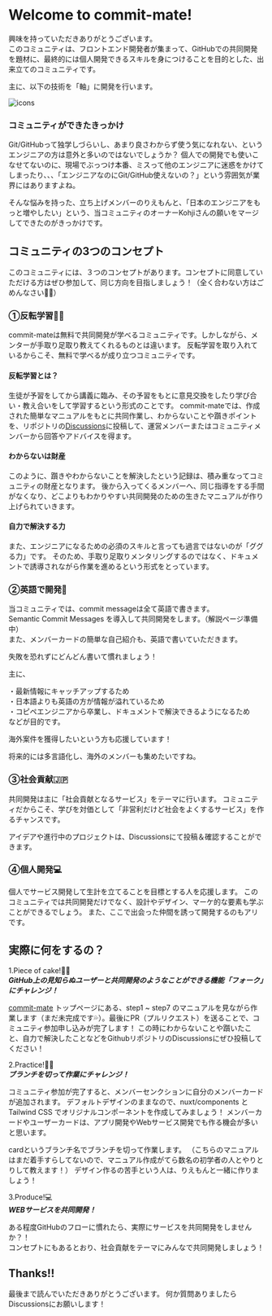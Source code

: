 # Welcome to commit-mate!

興味を持っていただきありがとうございます。  
このコミュニティは、フロントエンド開発者が集まって、GitHubでの共同開発を題材に、最終的には個人開発できるスキルを身につけることを目的とした、出来立てのコミュニティです。

主に、以下の技術を「軸」に開発を行います。

![icons](https://user-images.githubusercontent.com/85418440/175229819-54046690-aef4-4632-b405-3c7d68e8862b.png)

### コミュニティができたきっかけ

Git/GitHubって独学しづらいし、あまり良さわからず使う気になれない、というエンジニアの方は意外と多いのではないでしょうか？
個人での開発でも使いこなせてないのに、現場でぶっつけ本番、ミスって他のエンジニアに迷惑をかけてしまったり、、、「エンジニアなのにGit/GitHub使えないの？」という雰囲気が業界にはありますよね。

そんな悩みを持った、立ち上げメンバーのりえもんと、「日本のエンジニアをもっと増やしたい」という、当コミュニティのオーナーKohjiさんの願いをマージしてできたのがきっかけです。

## コミュニティの3つのコンセプト
このコミュニティには、３つのコンセプトがあります。コンセプトに同意していただける方はぜひ参加して、同じ方向を目指しましょう！（全く合わない方はごめんなさい🙇‍♀）

### ①反転学習🙋‍♀️
commit-mateは無料で共同開発が学べるコミュニティです。しかしながら、メンターが手取り足取り教えてくれるものとは違います。
反転学習を取り入れているからこそ、無料で学べるが成り立つコミュニティです。

#### 反転学習とは？
生徒が予習をしてから講義に臨み、その予習をもとに意見交換をしたり学び合い・教え合いをして学習するという形式のことです。
commit-mateでは、作成された簡単なマニュアルをもとに共同作業し、わからないことや躓きポイントを、リポジトリの[Discussions](https://github.com/commit-mate/commit-mate.net/discussions)に投稿して、運営メンバーまたはコミュニティメンバーから回答やアドバイスを得ます。

#### わからないは財産
このように、躓きやわからないことを解決したという記録は、積み重なってコミュニティの財産となります。
後から入ってくるメンバーへ、同じ指導をする手間がなくなり、どこよりもわかりやすい共同開発のための生きたマニュアルが作り上げられていきます。

#### 自力で解決する力
また、エンジニアになるための必須のスキルと言っても過言ではないのが「ググる力」です。
そのため、手取り足取りメンタリングするのではなく、ドキュメントで誘導されながら作業を進めるという形式をとっています。

### ②英語で開発🗽
当コミュニティでは、commit messageは全て英語で書きます。  
Semantic Commit Messages を導入して共同開発をします。（解説ページ準備中）  
また、メンバーカードの簡単な自己紹介も、英語で書いていただきます。

失敗を恐れずにどんどん書いて慣れましょう！

主に、

・最新情報にキャッチアップするため  
・日本語よりも英語の方が情報が溢れているため  
・コピペエンジニアから卒業し、ドキュメントで解決できるようになるため  
などが目的です。

海外案件を獲得したいという方も応援しています！

将来的には多言語化し、海外のメンバーも集めたいですね。

### ③社会貢献🇯🇵
共同開発は主に「社会貢献となるサービス」をテーマに行います。
コミュニティだからこそ、学びを対価として「非営利だけど社会をよくするサービス」を作るチャンスです。

アイデアや進行中のプロジェクトは、Discussionsにて投稿＆確認することができます。

### ④個人開発💻
個人でサービス開発して生計を立てることを目標とする人を応援します。
このコミュニティでは共同開発だけでなく、設計やデザイン、マーケ的な要素も学ぶことができるでしょう。
また、ここで出会った仲間を誘って開発するのもアリです。

## 実際に何をするの？

1.Piece of cake!🍰🍴  
***GitHub上の見知らぬユーザーと共同開発のようなことができる機能「フォーク」にチャレンジ！***

[commit-mate](https://commit-mate-net.netlify.app/) トップページにある、step1 ~ step7 のマニュアルを見ながら作業します（まだ未完成です💦）。最後にPR（プルリクエスト）を送ることで、コミュニティ参加申し込みが完了します！
この時にわからないことや躓いたこと、自力で解決したことなどをGithubリポジトリのDiscussionsにぜひ投稿してください！

2.Practice!🌿🌲  
***ブランチを切って作業にチャレンジ！***

コミュニティ参加が完了すると、メンバーセンクションに自分のメンバーカードが追加されます。
デフォルトデザインのままなので、nuxt/components と Tailwind CSS でオリジナルコンポーネントを作成してみましょう！
メンバーカードやユーザーカードは、アプリ開発やWebサービス開発でも作る機会が多いと思います。

cardというブランチ名でブランチを切って作業します。
（こちらのマニュアルはまだ着手すらしてないので、マニュアル作成がてら数名の初学者の人とやりとりして教えます！）
デザイン作るの苦手という人は、りえもんと一緒に作りましょう！

3.Produce!💻  
***WEBサービスを共同開発！***

ある程度GitHubのフローに慣れたら、実際にサービスを共同開発をしませんか？！  
コンセプトにもあるとおり、社会貢献をテーマにみんなで共同開発しましょう！

## Thanks!!
最後まで読んでいただきありがとうございます。
何か質問ありましたらDiscussionsにお願いします！
